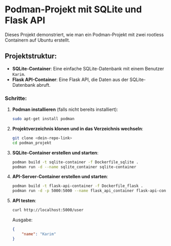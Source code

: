 # Podman-Projekt mit SQLite und Flask API

Dieses Projekt demonstriert, wie man ein Podman-Projekt mit zwei rootless Containern auf Ubuntu erstellt.

## Projektstruktur:
- **SQLite-Container**: Eine einfache SQLite-Datenbank mit einem Benutzer `Karim`.
- **Flask API-Container**: Eine Flask API, die Daten aus der SQLite-Datenbank abruft.

### Schritte:

1. **Podman installieren** (falls nicht bereits installiert):
   ```bash
   sudo apt-get install podman
   ```

2. **Projektverzeichnis klonen und in das Verzeichnis wechseln**:
   ```bash
   git clone <dein-repo-link>
   cd podman_projekt
   ```

3. **SQLite-Container erstellen und starten**:
   ```bash
   podman build -t sqlite-container -f Dockerfile_sqlite .
   podman run -d --name sqlite_container sqlite-container
   ```

4. **API-Server-Container erstellen und starten**:
   ```bash
   podman build -t flask-api-container -f Dockerfile_flask .
   podman run -d -p 5000:5000 --name flask_api_container flask-api-container
   ```

5. **API testen**:
   ```bash
   curl http://localhost:5000/user
   ```
   Ausgabe:
   ```json
   {
       "name": "Karim"
   }
   ```
   
